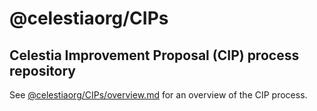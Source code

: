 # @celestiaorg/CIPs

## Celestia Improvement Proposal (CIP) process repository

See [@celestiaorg/CIPs/overview.md](./cips/overview.md) for an overview of the CIP process.
